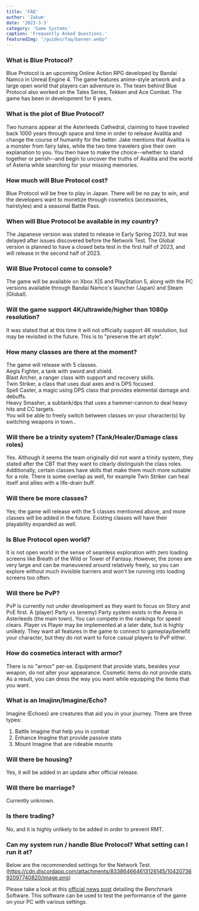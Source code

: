 ```yaml
---
title: 'FAQ'
author: 'Zakum'
date: '2023-3-3'
category: 'Game Systems'
caption: 'Frequently Asked Questions.'
featuredImg: "/guides/faq/banner.webp"
---
```


### What is Blue Protocol?
Blue Protocol is an upcoming Online Action RPG developed by Bandai Namco in Unreal Engine 4. The game features anime-style artwork and a large open world that players can adventure in. The team behind Blue Protocol also worked on the Tales Series, Tekken and Ace Combat. The game has been in development for 6 years.

### What is the plot of Blue Protocol?
Two humans appear at the Asterleeds Cathedral, claiming to have traveled back 1000 years through space and time in order to release Avalitia and change the course of humanity for the better. Jake mentions that Avalitia is a monster from fairy tales, while the two time travelers give their own explanation to you. You then have to make the choice--whether to stand together or perish--and begin to uncover the truths of Avalitia and the world of Asteria while searching for your missing memories.

### How much will Blue Protocol cost?
Blue Protocol will be free to play in Japan. There will be no pay to win, and the developers want to monetize through cosmetics (accessories, hairstyles) and a seasonal Battle Pass.

### When will Blue Protocol be available in my country?  
The Japanese version was stated to release in Early Spring 2023, but was delayed after issues discovered before the Network Test. The Global version is planned to have a closed beta test in the first half of 2023, and will release in the second half of 2023.

### Will Blue Protocol come to console?
The game will be available on Xbox X|S and PlayStation 5, along with the PC versions available through Bandai Namco's launcher (Japan) and Steam (Global). 

### Will the game support 4K/ultrawide/higher than 1080p resolution?  
It was stated that at this time it will not officially support 4K resolution, but may be revisited in the future. This is to "preserve the art style".
 
### How many classes are there at the moment?
The game will release with 5 classes.  
Aegis Fighter, a tank with sword and shield.  
Blast Archer, a ranger class with support and recovery skills.  
Twin Striker, a class that uses dual axes and is DPS focused.  
Spell Caster, a magic using DPS class that provides elemental damage and debuffs.  
Heavy Smasher, a subtank/dps that uses a hammer-cannon to deal heavy hits and CC targets.  
You will be able to freely switch between classes on your character(s) by switching weapons in town..

### Will there be a trinity system? (Tank/Healer/Damage class roles)
Yes. Although it seems the team originally did not want a trinity system, they stated after the CBT that they want to clearly distinguish the class roles. Additionally, certain classes have skills that make them much more suitable for a role. There is some overlap as well, for example Twin Striker can heal itself and allies with a life-drain buff.

### Will there be more classes?
Yes; the game will release with the 5 classes mentioned above, and more classes will be added in the future. Existing classes will have their playability expanded as well.

### Is Blue Protocol open world?
It is not open world in the sense of seamless exploration with zero loading screens like Breath of the Wild or Tower of Fantasy. However, the zones are very large and can be maneuvered around relatively freely, so you can explore without much invisible barriers and won't be running into loading screens too often.
 
### Will there be PvP?
PvP is currently not under development as they want to focus on Story and PvE first. A (player) Party vs (enemy) Party system exists in the Arena in Asterleeds (the main town). You can compete in the rankings for speed clears. Player vs Player may be implemented at a later date, but is highly unlikely. They want all features in the game to connect to gameplay/benefit your character, but they do not want to force casual players to PvP either.

### How do cosmetics interact with armor?
There is no "armor" per-se. Equipment that provide stats, besides your weapon, do not alter your appearance. Cosmetic items do not provide stats. As a result, you can dress the way you want while equipping the items that you want.

### What is an Imajinn/Imagine/Echo?
Imagine (Echoes) are creatures that aid you in your journey. There are three types:  
1. Battle Imagine that help you in combat
2. Enhance Imagine that provide passive stats
3. Mount Imagine that are rideable mounts

### Will there be housing?
Yes, it will be added in an update after official release.

### Will there be marriage?
Currently unknown.

### Is there trading?
No, and it is highly unlikely to be added in order to prevent RMT.
 
### Can my system run / handle Blue Protocol? What setting can I run it at?  
Below are the recommended settings for the Network Test.
(https://cdn.discordapp.com/attachments/833864664613126145/1042073692097740820/image.png)

Please take a look at this [official news post](https://blue-protocol.com/news/64) detailing the Benchmark Software. This software can be used to test the performance of the game on your PC with various settings.